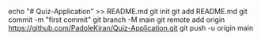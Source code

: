 echo "# Quiz-Application" >> README.md
git init
git add README.md
git commit -m "first commit"
git branch -M main
git remote add origin https://github.com/PadoleKiran/Quiz-Application.git
git push -u origin main